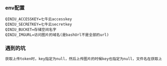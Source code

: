 ### env配置
````$xslt
QINIU_ACCESSKEY=七牛云accesskey
QINIU_SECRETKEY=七牛云secretkey
QINIU_BUCKET=存储空间名字
QINIU_IMGURL=访问图片的域名(是bashUrl不是全部的url)
````

### 遇到的坑
````PHP
获取上传token时，key指定为null，然后上传图片的时候key也指定为null，文件名在获取上传token的时候通过上传策略参数saveKey指定
````